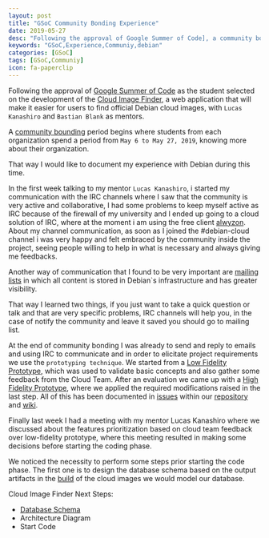 ```yaml
---
layout: post
title: "GSoC Community Bonding Experience"
date: 2019-05-27
desc: "Following the approval of Google Summer of Code], a community bounding period begins where students from each organization spend a period from May 6 to May 27, 2019, knowing more about their organization."
keywords: "GSoC,Experience,Communiy,debian"
categories: [GSoC]
tags: [GSoC,Communiy]
icon: fa-paperclip
---
```


Following the approval of [Google Summer of Code](https://summerofcode.withgoogle.com/) as the student selected on the development of the [Cloud Image Finder](), a web application that will make it easier for users to find official Debian cloud images, with `Lucas Kanashiro` and `Bastian Blank` as mentors.

A [community bounding](https://summerofcode.withgoogle.com/how-it-works/#timeline) period begins where students from each organization spend a period from `May 6 to May 27, 2019`, knowing more about their organization.

That way I would like to document my experience with Debian during this time.

In the first week talking to my mentor `Lucas Kanashiro`, i started my communication with the IRC channels where I saw that the community is very active and collaborative, I had some problems to keep myself active as IRC because of the firewall of my university and I ended up going to a cloud solution of IRC, where at the moment i am using the free client [alwyzon](https://beta.alwyzon.com). About my channel communication, as soon as I joined the #debian-cloud channel i was very happy and felt embraced by the community inside the project, seeing people willing to help in what is necessary and always giving me feedbacks.

Another way of communication that I found to be very important are [mailing lists](https://lists.debian.org/completeindex.html) in which all content is stored in Debian`s infrastructure and has greater visibility.

That way I learned two things, if you just want to take a quick question or talk and that are very specific problems, IRC channels will help you, in the case of notify the community and leave it saved you should go to  mailing list.

At the end of community bonding I was already to send and reply to emails and using IRC to communicate and in order to elicitate project requirements we use the `prototyping technique`. We started from a [Low Fidelity Prototype](https://salsa.debian.org/cloud-team/image-finder/wikis/Low-Fidelity-Prototype), which was used to validate basic concepts and also gather some feedback from the Cloud Team. After an evaluation we came up with a [High Fidelity Prototype](https://salsa.debian.org/cloud-team/image-finder/wikis/High-Fidelity-Prototype), where we applied the required modifications raised in the last step. All of this has been documented in [issues](https://salsa.debian.org/cloud-team/image-finder/issues) within our [repository](https://salsa.debian.org/cloud-team/image-finder) and [wiki](https://salsa.debian.org/cloud-team/image-finder/wikis).


Finally last week I had a meeting with my mentor Lucas Kanashiro where we discussed about the features prioritization based on cloud team feedback over low-fidelity prototype, where this meeting resulted in making some decisions before starting the coding phase.

We noticed the necessity to perform some steps prior starting the code phase. The first one is to design the database schema based on the output artifacts in the [build](https://salsa.debian.org/cloud-team/debian-cloud-images/pipelines) of the cloud images we would model our database.

Cloud Image Finder Next Steps:

- [Database Schema](https://salsa.debian.org/cloud-team/image-finder/wikis/Database-Schema)
- Architecture Diagram
- Start Code